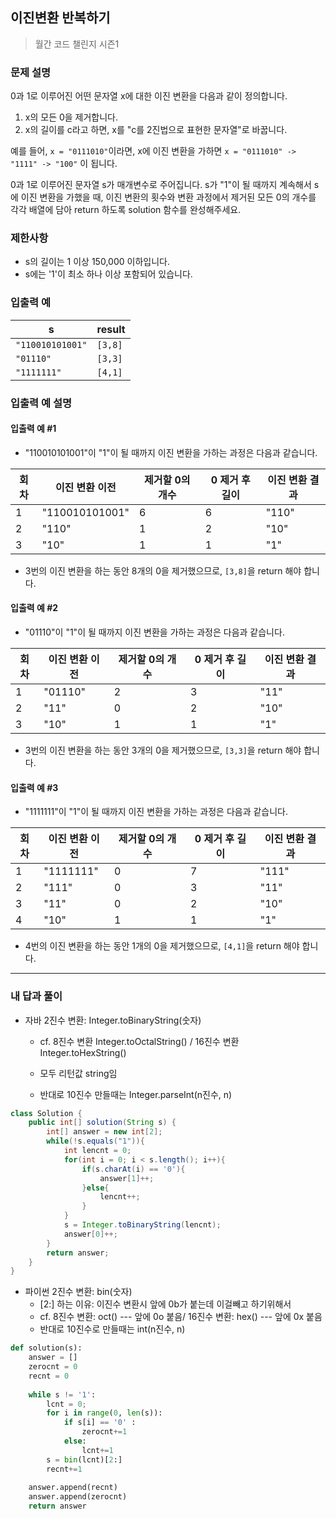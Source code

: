 ## 이진변환 반복하기

> 월간 코드 챌린지 시즌1

### 문제 설명

0과 1로 이루어진 어떤 문자열 x에 대한 이진 변환을 다음과 같이 정의합니다.

1. x의 모든 0을 제거합니다.
2. x의 길이를 c라고 하면, x를 "c를 2진법으로 표현한 문자열"로 바꿉니다.

예를 들어, `x = "0111010"`이라면, x에 이진 변환을 가하면 `x = "0111010" -> "1111" -> "100"` 이 됩니다.

0과 1로 이루어진 문자열 s가 매개변수로 주어집니다. s가 "1"이 될 때까지 계속해서 s에 이진 변환을 가했을 때, 이진 변환의 횟수와 변환 과정에서 제거된 모든 0의 개수를 각각 배열에 담아 return 하도록 solution 함수를 완성해주세요.

### 제한사항

- s의 길이는 1 이상 150,000 이하입니다.
- s에는 '1'이 최소 하나 이상 포함되어 있습니다.

### 입출력 예

| s                | result  |
| ---------------- | ------- |
| `"110010101001"` | `[3,8]` |
| `"01110"`        | `[3,3]` |
| `"1111111"`      | `[4,1]` |

### 입출력 예 설명

#### 입출력 예 #1
- "110010101001"이 "1"이 될 때까지 이진 변환을 가하는 과정은 다음과 같습니다.

| 회차 | 이진 변환 이전 | 제거할 0의 개수 | 0 제거 후 길이 | 이진 변환 결과 |
| ---- | -------------- | --------------- | -------------- | -------------- |
| 1    | "110010101001" | 6               | 6              | "110"          |
| 2    | "110"          | 1               | 2              | "10"           |
| 3    | "10"           | 1               | 1              | "1"            |

- 3번의 이진 변환을 하는 동안 8개의 0을 제거했으므로, `[3,8]`을 return 해야 합니다.

#### 입출력 예 #2

- "01110"이 "1"이 될 때까지 이진 변환을 가하는 과정은 다음과 같습니다.

| 회차 | 이진 변환 이전 | 제거할 0의 개수 | 0 제거 후 길이 | 이진 변환 결과 |
| ---- | -------------- | --------------- | -------------- | -------------- |
| 1    | "01110"        | 2               | 3              | "11"           |
| 2    | "11"           | 0               | 2              | "10"           |
| 3    | "10"           | 1               | 1              | "1"            |

- 3번의 이진 변환을 하는 동안 3개의 0을 제거했으므로, `[3,3]`을 return 해야 합니다.

#### 입출력 예 #3

- "1111111"이 "1"이 될 때까지 이진 변환을 가하는 과정은 다음과 같습니다.

| 회차 | 이진 변환 이전 | 제거할 0의 개수 | 0 제거 후 길이 | 이진 변환 결과 |
| ---- | -------------- | --------------- | -------------- | -------------- |
| 1    | "1111111"      | 0               | 7              | "111"          |
| 2    | "111"          | 0               | 3              | "11"           |
| 3    | "11"           | 0               | 2              | "10"           |
| 4    | "10"           | 1               | 1              | "1"            |

- 4번의 이진 변환을 하는 동안 1개의 0을 제거했으므로, `[4,1]`을 return 해야 합니다.

---

### 내 답과 풀이

- 자바 2진수 변환: Integer.toBinaryString(숫자)

  - cf. 8진수 변환 Integer.toOctalString() / 16진수 변환 Integer.toHexString()

  - 모두 리턴값 string임
  - 반대로 10진수 만들때는 Integer.parseInt(n진수, n)

```java
class Solution {
    public int[] solution(String s) {
        int[] answer = new int[2];
        while(!s.equals("1")){
            int lencnt = 0;
            for(int i = 0; i < s.length(); i++){
                if(s.charAt(i) == '0'){
                    answer[1]++;
                }else{
                    lencnt++;
                }
            }
            s = Integer.toBinaryString(lencnt);
            answer[0]++;
        }
        return answer;
    }
}
```

- 파이썬 2진수 변환: bin(숫자)
  - [2:] 하는 이유: 이진수 변환시 앞에 0b가 붙는데 이걸빼고 하기위해서
  - cf. 8진수 변환: oct() --- 앞에 0o 붙음/ 16진수 변환: hex() --- 앞에 0x 붙음
  - 반대로 10진수로 만들때는 int(n진수, n)

```python
def solution(s):
    answer = []
    zerocnt = 0
    recnt = 0
    
    while s != '1':
        lcnt = 0;
        for i in range(0, len(s)):
            if s[i] == '0' :
                zerocnt+=1
            else:
                lcnt+=1
        s = bin(lcnt)[2:]
        recnt+=1
    
    answer.append(recnt)
    answer.append(zerocnt)
    return answer
```



